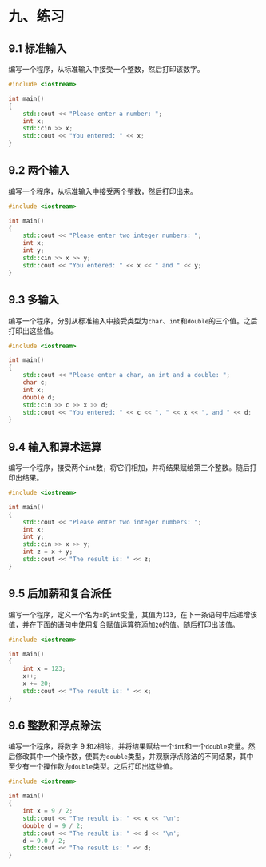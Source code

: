 # 九、练习

## 9.1 标准输入

编写一个程序，从标准输入中接受一个整数，然后打印该数字。

```cpp
#include <iostream>

int main()
{
    std::cout << "Please enter a number: ";
    int x;
    std::cin >> x;
    std::cout << "You entered: " << x;
}

```

## 9.2 两个输入

编写一个程序，从标准输入中接受两个整数，然后打印出来。

```cpp
#include <iostream>

int main()
{
    std::cout << "Please enter two integer numbers: ";
    int x;
    int y;
    std::cin >> x >> y;
    std::cout << "You entered: " << x << " and " << y;
}

```

## 9.3 多输入

编写一个程序，分别从标准输入中接受类型为`char`、`int`和`double`的三个值。之后打印出这些值。

```cpp
#include <iostream>

int main()
{
    std::cout << "Please enter a char, an int and a double: ";
    char c;
    int x;
    double d;
    std::cin >> c >> x >> d;
    std::cout << "You entered: " << c << ", " << x << ", and " << d;
}

```

## 9.4 输入和算术运算

编写一个程序，接受两个`int`数，将它们相加，并将结果赋给第三个整数。随后打印出结果。

```cpp
#include <iostream>

int main()
{
    std::cout << "Please enter two integer numbers: ";
    int x;
    int y;
    std::cin >> x >> y;
    int z = x + y;
    std::cout << "The result is: " << z;
}

```

## 9.5 后加薪和复合派任

编写一个程序，定义一个名为`x`的`int`变量，其值为`123`，在下一条语句中后递增该值，并在下面的语句中使用复合赋值运算符添加`20`的值。随后打印出该值。

```cpp
#include <iostream>

int main()
{
    int x = 123;
    x++;
    x += 20;
    std::cout << "The result is: " << x;
}

```

## 9.6 整数和浮点除法

编写一个程序，将数字 9 和`2`相除，并将结果赋给一个`int`和一个`double`变量。然后修改其中一个操作数，使其为`double`类型，并观察浮点除法的不同结果，其中至少有一个操作数为`double`类型。之后打印出这些值。

```cpp
#include <iostream>

int main()
{
    int x = 9 / 2;
    std::cout << "The result is: " << x << '\n';
    double d = 9 / 2;
    std::cout << "The result is: " << d << '\n';
    d = 9.0 / 2;
    std::cout << "The result is: " << d;
}

```